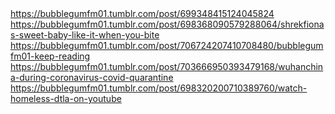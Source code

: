 



 <div class="tumblr-post" data-href="https://embed.tumblr.com/embed/post/lft01orT8vL-ytFDm68qDw/699348415124045824" data-did="f45fb9420cf9b352c1343537399515d9001ce4b0"><a href="https://bubblegumfm01.tumblr.com/post/699348415124045824">https://bubblegumfm01.tumblr.com/post/699348415124045824</a></div>  <script async src="https://assets.tumblr.com/post.js"></script>

  <div class="tumblr-post" data-href="https://embed.tumblr.com/embed/post/lft01orT8vL-ytFDm68qDw/698368090579288064" data-did="e4b644b4804c1aa21839e9163b9c7406eea77216"><a href="https://bubblegumfm01.tumblr.com/post/698368090579288064/shrekfionas-sweet-baby-like-it-when-you-bite">https://bubblegumfm01.tumblr.com/post/698368090579288064/shrekfionas-sweet-baby-like-it-when-you-bite</a></div>  <script async src="https://assets.tumblr.com/post.js"></script>

 <div class="tumblr-post" data-href="https://embed.tumblr.com/embed/post/lft01orT8vL-ytFDm68qDw/706724207410708480" data-did="635093c4c691f16b213482df3ea7ce308e3e126f"><a href="https://bubblegumfm01.tumblr.com/post/706724207410708480/bubblegumfm01-keep-reading">https://bubblegumfm01.tumblr.com/post/706724207410708480/bubblegumfm01-keep-reading</a></div>  <script async src="https://assets.tumblr.com/post.js"></script>

  <div class="tumblr-post" data-href="https://embed.tumblr.com/embed/post/lft01orT8vL-ytFDm68qDw/703666950393479168" data-did="c4791e37fbd380e7efdfa74e3f0cf0e198df9657"><a href="https://bubblegumfm01.tumblr.com/post/703666950393479168/wuhanchina-during-coronavirus-covid-quarantine">https://bubblegumfm01.tumblr.com/post/703666950393479168/wuhanchina-during-coronavirus-covid-quarantine</a></div>  <script async src="https://assets.tumblr.com/post.js"></script>


 <div class="tumblr-post" data-href="https://embed.tumblr.com/embed/post/lft01orT8vL-ytFDm68qDw/698320200710389760" data-did="8aa17604757a59bc606435ad559e1c659d61a8d9"><a href="https://bubblegumfm01.tumblr.com/post/698320200710389760/watch-homeless-dtla-on-youtube">https://bubblegumfm01.tumblr.com/post/698320200710389760/watch-homeless-dtla-on-youtube</a></div>  <script async src="https://assets.tumblr.com/post.js"></script>
